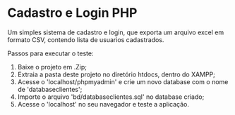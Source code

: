 # Cadastro e Login PHP
Um simples sistema de cadastro e login, que exporta um arquivo excel em formato CSV, contendo lista de usuarios cadastrados.

Passos para executar o teste: 
1. Baixe o projeto em .Zip;
2. Extraia a pasta deste projeto no diretório htdocs, dentro do XAMPP;
3. Acesse o 'localhost/phpmyadmin' e crie um novo database com o nome de 'databaseclientes';
4. Importe o arquivo 'bd/databaseclientes.sql' no database criado;
5. Acesse o 'localhost' no seu navegador e teste a aplicação.

